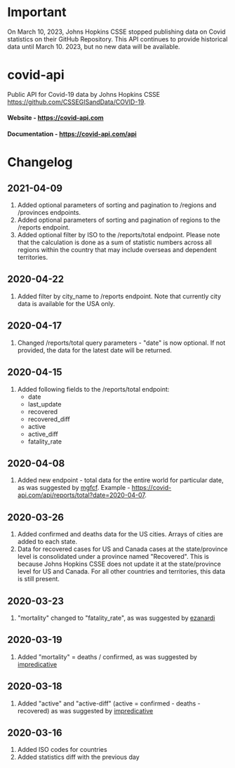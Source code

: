 # Important
On March 10, 2023, Johns Hopkins CSSE stopped publishing data on Covid statistics on their GitHub Repository. 
This API continues to provide historical data until March 10. 2023, but no new data will be available.
# covid-api
Public API for Covid-19 data by Johns Hopkins CSSE https://github.com/CSSEGISandData/COVID-19. 

#### Website - https://covid-api.com
#### Documentation - https://covid-api.com/api

# Changelog

## 2021-04-09

1. Added optional parameters of sorting and pagination to /regions and /provinces endpoints.
2. Added optional parameters of sorting and pagination of regions to the /reports endpoint.
3. Added optional filter by ISO to the /reports/total endpoint. Please note that the calculation is done as a sum of statistic numbers across all regions within the country that may include overseas and dependent territories.

## 2020-04-22

1. Added filter by city_name to /reports endpoint. Note that currently city data is available for the USA only.

## 2020-04-17

1. Changed /reports/total query parameters - "date" is now optional. If not provided, the data for the latest date will be returned.

## 2020-04-15

1. Added following fields to the /reports/total endpoint: 
    - date
    - last_update
    - recovered
    - recovered_diff
    - active
    - active_diff
    - fatality_rate 

## 2020-04-08

1. Added new endpoint - total data for the entire world for particular date, as was suggested by [mgfcf](https://github.com/mgfcf). Example - https://covid-api.com/api/reports/total?date=2020-04-07. 


## 2020-03-26

1. Added confirmed and deaths data for the US cities. Arrays of cities are added to each state. 
2. Data for recovered cases for US and Canada cases at the state/province level is consolidated under a province named "Recovered". This is because Johns Hopkins CSSE does not update it at the state/province level for US and Canada. For all other countries and territories, this data is still present.

## 2020-03-23
  
1. "mortality" changed to "fatality_rate", as was suggested by [ezanardi](https://github.com/ezanardi)

## 2020-03-19

1. Added "mortality" = deaths / confirmed, as was suggested by [impredicative](https://github.com/impredicative)

## 2020-03-18

1. Added "active" and "active-diff" (active = confirmed - deaths - recovered) as was suggested by [impredicative](https://github.com/impredicative)

## 2020-03-16

1. Added ISO codes for countries
2. Added statistics diff with the previous day